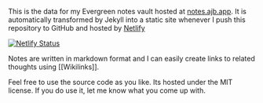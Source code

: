 This is the data for my Evergreen notes vault hosted at [notes.ajb.app](https://notes.ajb.app/). It is automatically transformed by Jekyll into a static site whenever I push this repository to GitHub and hosted by [Netlify](https://app.netlify.com/)

[![Netlify Status](https://api.netlify.com/api/v1/badges/43f05955-0f84-4186-bbd5-14175f0919fa/deploy-status)](https://app.netlify.com/sites/affectionate-goldstine-d6699d/deploys)

Notes are written in markdown format and I can easily create links to related thoughts using [[Wikilinks]]. 

Feel free to use the source code as you like. Its hosted under the MIT license. If you do use it, let me know what you come up with. 